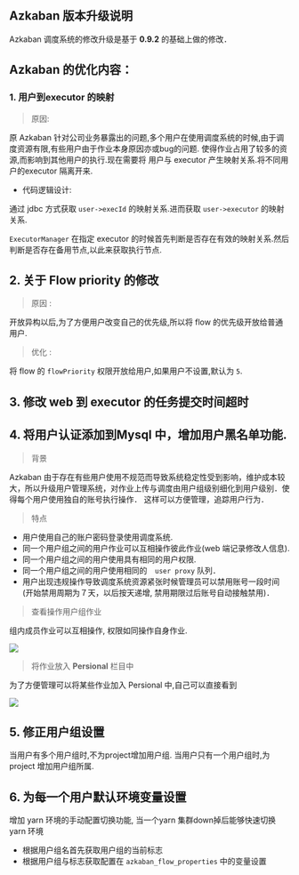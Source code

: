 ## Azkaban 版本升级说明

Azkaban 调度系统的修改升级是基于 **0.9.2** 的基础上做的修改．


## Azkaban 的优化内容：

### 1. 用户到executor 的映射

> 原因:

原 Azkaban 针对公司业务暴露出的问题,多个用户在使用调度系统的时候,由于调度资源有限,有些用户由于作业本身原因亦或bug的问题.
使得作业占用了较多的资源,而影响到其他用户的执行.现在需要将 用户与 executor 产生映射关系.将不同用户的executor 隔离开来.

- 代码逻辑设计:

通过 jdbc 方式获取 `user->execId` 的映射关系.进而获取 `user->executor` 的映射关系.

`ExecutorManager` 在指定 executor 的时候首先判断是否存在有效的映射关系.然后判断是否存在备用节点,以此来获取执行节点.

## 2. 关于 Flow priority 的修改

> 原因 :

开放异构以后,为了方便用户改变自己的优先级,所以将 flow 的优先级开放给普通用户.

> 优化 :

将 flow 的 `flowPriority` 权限开放给用户,如果用户不设置,默认为 `5`.

## 3. 修改 web 到 executor 的任务提交时间超时

## 4. 将用户认证添加到Mysql 中，增加用户黑名单功能.

> 背景

Azkaban 由于存在有些用户使用不规范而导致系统稳定性受到影响，维护成本较大，所以升级用户管理系统，对作业上传与调度由用户组级别细化到用户级别．使得每个用户使用独自的账号执行操作．
这样可以方便管理，追踪用户行为．

> 特点

- 用户使用自己的账户密码登录使用调度系统.
- 同一个用户组之间的用户作业可以互相操作彼此作业(web 端记录修改人信息).
- 同一个用户组之间的用户使用具有相同的用户权限.
- 同一个用户组之间的用户使用相同的　`user proxy` 队列．
- 用户出现违规操作导致调度系统资源紧张时候管理员可以禁用账号一段时间(开始禁用周期为７天，以后按天递增, 禁用期限过后账号自动接触禁用)．　　　　

> 查看操作用户组作业

组内成员作业可以互相操作, 权限如同操作自身作业.

![](http://img.my.csdn.net/uploads/201709/01/1504246022_5452.png)

> 将作业放入 **Persional** 栏目中

为了方便管理可以将某些作业加入 Persional 中,自己可以直接看到

![](http://img.my.csdn.net/uploads/201709/01/1504246022_3838.png)


## 5. 修正用户组设置

当用户有多个用户组时,不为project增加用户组.
当用户只有一个用户组时,为 project 增加用户组所属.

## 6. 为每一个用户默认环境变量设置

增加 yarn 环境的手动配置切换功能, 当一个yarn 集群down掉后能够快速切换 yarn 环境

- 根据用户组名首先获取用户组的当前标志
- 根据用户组与标志获取配置在 `azkaban_flow_properties` 中的变量设置
